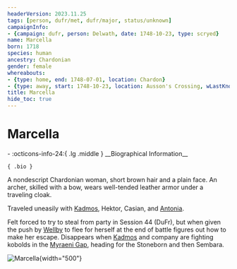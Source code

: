 ```yaml
---
headerVersion: 2023.11.25
tags: [person, dufr/met, dufr/major, status/unknown]
campaignInfo:
- {campaign: dufr, person: Delwath, date: 1748-10-23, type: scryed}
name: Marcella
born: 1718
species: human
ancestry: Chardonian
gender: female
whereabouts:
- {type: home, end: 1748-07-01, location: Chardon}
- {type: away, start: 1748-10-23, location: Ausson's Crossing, wLastKnown: ''}
title: Marcella
hide_toc: true
---
```

# Marcella
<div class="grid cards ext-narrow-margin ext-one-column" markdown>
- :octicons-info-24:{ .lg .middle } __Biographical Information__

    { .bio }

</div>





A nondescript Chardonian woman, short brown hair and a plain face. An archer, skilled with a bow, wears well-tended leather armor under a traveling cloak. 

Traveled uneasily with [Kadmos](<./kadmos.md>), Hektor, Casian, and [Antonia](<./antonia.md>). 

Felt forced to try to steal from party in Session 44 (DuFr), but when given the push by [Wellby](<../pcs/dunmar-fellowship/wellby.md>) to flee for herself at the end of battle figures out how to make her escape. Disappears when [Kadmos](<./kadmos.md>) and company are fighting kobolds in the [Myraeni Gap](<../../gazetteer/greater-dunmar/myraeni-gap.md>), heading for the Stoneborn and then Sembara. 

![Marcella](../../assets/marcella.png){width="500"}

